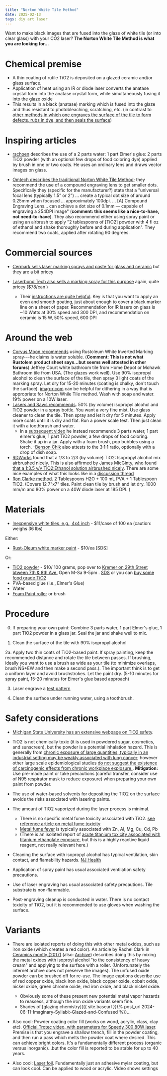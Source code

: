 ```yaml
---
title: "Norton White Tile Method"
date: 2025-02-13
tags: diy art laser
---
```


Want to make black images that are fused into the glaze of white tile (or into clear glass) with your CO2 laser?  **The Norton White Tile Method is what you are looking for...**

# Chemical premise

- A thin coating of rutile TiO2 is deposited on a glazed ceramic and/or glass surface.
- Application of heat using an IR or diode laser converts the anatase crystal form into the anatase crystal form, while simultaneously fusing it into the glaze oxide
- This results in a black (anatase) marking which is fused into the glaze and thus resistant to photobleaching, scratching, etc. (in contrast to [other methods in which one engraves the surface of the tile to form defects, rubs in dye, and then seals the surface](https://www.youtube.com/watch?v=Ui1jFiDniao))


# Inspiring articles

- [rschoen](https://www.instructables.com/A-New-Way-to-Laser-Engrave-Glass/) describes the use of a 2 parts water:  1 part Elmer's glue: 2 parts TiO2 powder (with an optional few drops of food coloring dye) applied by brush in one or two coats. He uses an ordinary lens and draws vector images on glass.

- [Omtech describes the traditional Norton White Tile Method](https://omtechlaser.com/blogs/tips/how-to-laser-engrave-ceramic-tiles-norton-white-tile-method); they recommend the use of a compound engraving lens to get smaller dots.  Specifically they (specific for the manufacturer?) state that  a 
"universal focal lens  (typically 1.5” or 2”) ... create a typical dot size of around 0.25mm when focused ... approximately 100dpi. ... [A] Compound Engraving Lens... can achieve a dot size of 0.1mm — capable of engraving a 254DPI image" (**comment: this seems like a nice-to-have, not need-to-have**). They also recommend either using spray paint or using an airbrush to apply "2 tablespoons of [TiO2] powder with 4 fl oz of ethanol and shake thoroughly before and during application".  They recommend two coats, applied after rotating 90 degrees. 

# Commercial sources

- [Cermark sells laser marking sprays and paste for glass and ceramic](https://www.cermarkusa.com/ceramic-and-glass) but they are a bit pricey

- [Laserbond Tech also sells a marking spray for this purpose](https://www.laserbondingtech.com/ceramic) again, quite pricey ($78/can )
    - Their [instructions are quite helpful](https://www.laserbondingtech.com/_files/ugd/421112_790d3863612440f89edb9ff12bff75e0.pdf).  Key is that you want to apply an even and smooth goating, just about enough to cover a black marker line on a sheet of paper.  Recommendation for IR lasers on glass is ~10 Watts at 30% speed and 300 DPI, and recommendation on ceramic is 15 W, 50% speed, 600 DPI 

# Around the web

- [Corvus Moon recommends](https://www.youtube.com/watch?v=tffEH2fdm9o) using Rustoleum White Inverted Marking spray---he claims is water soluble. (**Comment: This is not what Rustolem product sheet says...but seems well attested in other forums**) Jeffrey Court white bathroom tile from Home Depot or Mohawk Bathroom tile from USA. (The glazes work well). Use 90% isopropyl alcohol to clean the surface of the tile, then spray 3 light coats of the marking spray. Let dry for 15-20 minutes (coating is chalky, don't touch the surface). [imag-r.com](https://imag-r.com) can be helpful for dithering in a way that is appropriate for Norton While Tile method. Wash with soap and water.  19% power on a 10W laser.
- [Lasers and Saws recommends](https://www.youtube.com/watch?v=HwjCYH2iQF8). 50% (by volume) isopropyl alcohol and TiO2 powder in a spray bottle. You want a very fine mist. Use glass cleaner to clean the tile. Then spray and let it dry for 5 minutes. Apply more coats until it is dry and flat. Run a power scale test. Then just clean it with a toothbrush and water. 
    - In a [subsequent video](https://www.youtube.com/watch?v=QHCoeLrig6A) he instead recommends 3 parts water, 1 part elmer's glue, 1 part TiO2 powder, a few drops of food coloring. Shake it up in a jar.  Apply with a foam brush, pop bubbles using a torch.
    -[Benson Chik](https://www.youtube.com/watch?v=rvNxZodOHZc) also attests to the 3:1:1 ratio, optionally with a drop of dish soap.
- [RDWorks](https://www.youtube.com/watch?v=QwujeITphFs) found that a 1/3 to 2/3 (by volume) TiO2: Isopropyl alcohol mix airbrushed nicely. This is also affirmed by [James MicGinty, who found that a 1:3.5 v/v TiO2:Ethanol solution airbrushed nicely](https://web.archive.org/web/20220118051415/https://blog.workshop88.com/2021/04/06/norton-white-tile-principal-component-method/).  There are some nice examples of what this looks like in a [discussion thread](https://forum.lightburnsoftware.com/t/new-method-for-white-tile-engraving-norton-white-tile-principal-component-method/38053/152?page=2)
- [Ron Clarke method](https://forum.lightburnsoftware.com/t/new-tile-engraving-method/73250). 2 Tablespoons H2O + 100 mL PVA + 1 Tablespoon TiO2. (Covers 12 7"x7" tiles.  Paint clean tile by brush and let dry. 1000 mm/m and 80% power on a 40W diode laser at 185 DPI. )

# Materials

- [Inexpensive white tiles, e.g., 4x4 inch](https://www.homedepot.com/p/Daltile-Restore-Bright-White-4-1-4-in-x-4-1-4-in-Ceramic-Wall-Tile-12-5-sq-ft-Case-RE1544HD1P4/302603803) - $11/case of 100 ea (caution: weighs 36 lbs)

Either:

-  [Rust-Oleum white marker paint](https://www.homedepot.com/p/Rust-Oleum-Professional-15-oz-White-2X-Distance-Inverted-Marking-Spray-Paint-266593/203302846) - $10/ea [SDS]

Or: 

- [TiO2 powder](https://shop.kremerpigments.com/us/shop/pigments/46200-titanium-white-rutile.html) - $10/ 100 grams, pop over to [Kremer on 29th Street btween 7th & 8th Ave.](https://maps.app.goo.gl/ryg9RTzzd7JGz6Go8) Open M-Sa 9-5pm . [SDS](https://shop.kremerpigments.com/elements/resources/products/files/46200_SDS.pdf)  or you can [buy some food grade TiO2](https://amzn.to/4k3fSPI)
- PVA-based glue (i.e., Elmer's Glue)
- Water 
- [Foam Paint roller](https://www.homedepot.com/p/4-in-High-Density-Foam-Mini-Paint-Roller-with-Frame-HD-MT-200-11-4/202097448) or brush




# Procedure

0. If preparing your own paint: Combine 3 parts water, 1 part Elmer's glue, 1 part TiO2 powder in a glass jar. Seal the jar and shake well to mix.

1. Clean the surface of the tile with 90% isopropyl alcohol

2a. Apply two thin coats of TiO2-based paint. If spray painting, keep the recommended distance and rotate the tile between passes. If brushing, ideally you want to use a brush as wide as your tile (to minimize overlaps, brush NS+EW and then make a second pass.). The important think is to get a uniform layer and avoid brushstrokes. Let the paint dry. (5-10 minutes for spray paint, 15-20 minutes for Elmer's glue based approach)

3. Laser engrave a [test pattern](https://www.thingiverse.com/thing:2530600) 

4. Clean the surface under running water, using a toothbrush.



# Safety considerations

- [Michigan State University has an extensive webpage on TiO2 safety](https://www.canr.msu.edu/news/what-s-the-risk-titanium-dioxide).  
- TiO2 is not chemically toxic (it is used in powdered sugar, cosmetics, and sunscreen), but the powder is a potential inhalation hazard.  This is generally from [chronic exposure of large quantities, typically in an industrial setting may be weakly associated with lung cancer](https://pubmed.ncbi.nlm.nih.gov/21456955/); however other large scale epidemiological studies [do not suggest the existence of carcinogenic effects from chronic workplace explosure.](https://web.archive.org/web/20220121071247/https://academic.oup.com/annweh/article/49/6/461/176940). **Mitigation:** Use pre-made paint or take precautions (careful transfer, consider use of N95 respirator mask to reduce exposure) when preparing your own paint from powder.

- The use of water-based solvents for depositing the TiO2 on the surface avoids the risks associated with lasering paints. 
- The amount of TiO2 vaporized during the laser process is minimal.
    - There is no specific metal fume toxicity associated with TiO2. [see reference article on metal fume toxicity](https://pubmed.ncbi.nlm.nih.gov/20108830/)
    - [Metal fume fever](https://en.wikipedia.org/wiki/Metal_fume_fever) is typically associated with Zn, Al, Mg, Cu, Cd, Pb
    - (There is an isolated report of [acute titanium toxicity associated with titanium ethanolate exposure](https://pmc.ncbi.nlm.nih.gov/articles/PMC7767615/), but this is a highly reactive liquid reagent, not really relevant here.)

- Cleaning the surface with isopropyl alcohol has typical ventilation, skin contact, and flamability hazards.  [NJ Health](https://nj.gov/health/eoh/rtkweb/documents/fs/1076.pdf)
- Application of spray paint has usual associated ventilation safety precautions.
- Use of laser engraving has usual associated safety precautions. Tile substrate is non-flammable.
- Post-engraving cleanup is conducted in water. There is no contact toxicity of TiO2, but it is recommended to use gloves when washing the surface. 


 

# Variants

- There are isolated reports of doing this with other metal oxides, such as iron oxide (which creates a red color). An article by Rachel Clark in [Ceramics montly (2017)](https://ceramicartsnetwork.org/ceramics-monthly/ceramics-monthly-article/Oxide-Fusion-Printing-A-New-Method) (also: [Archive](https://web.archive.org/web/20210517230437/https://ceramicartsnetwork.org/ceramics-monthly/ceramic-art-and-artists/ceramic-artists/oxide-fusion-printing-new-method/#)) describes doing this by mixing the metal oxides with isoproyl alcohol "to the consistency of heavy cream" and applying to the surface with a roller. (Unfortunately the internet archive does not preserve the images).  The unfused oxide powder can be brushed off for re-use. The image captions describe use of red copper oxide, black iron oxide, black copper oxide, cobalt oxide, nickel oxide, green chrome oxide, red iron oxide, and black nickel oxide. 
    - Obviously some of these present new potential metal vapor hazards to reassess, although the iron oxide variants seem fine.
    - Shades of [glazing chemistry]({{ site.baseurl }}{% post_url 2024-06-11-Imaginary-Syllabi:-Glazed-and-Confused %})...

- Also cool: Powder coating color fill (works on wood, acrylic, class, clay etc). [Official Trotec video, with parameters for Speedy 300 80W laser](https://www.youtube.com/watch?v=IvvaAvXJye0).  Premise is that you engrave a shallow trench, fill in the powder coating, and then run a pass which melts the powder coat where desired. This can achieve bright colors.  It's a fundamentally different process (organic versus inorganic)...but the color fill is reported to be stable for up to 40 years. 
- Also cool: [Laser foil](https://www.youtube.com/watch?v=UJLY-26O4Yo). Fundamentally just an adhesive mylar coating, but can look cool.  Can be applied to wood or acrylic. Video shows settings

